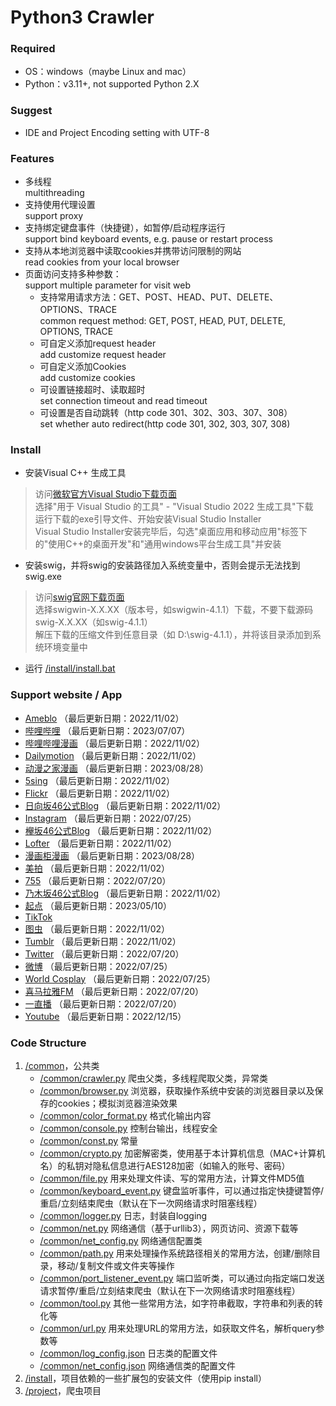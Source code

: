 Python3 Crawler
=====

### Required

* OS：windows（maybe Linux and mac）<br>
* Python：v3.11+, not supported Python 2.X

### Suggest

* IDE and Project Encoding setting with UTF-8

### Features

* 多线程<br>
  multithreading<br>
* 支持使用代理设置<br>
  support proxy<br>
* 支持绑定键盘事件（快捷键），如暂停/启动程序运行<br>
  support bind keyboard events, e.g. pause or restart process<br>
* 支持从本地浏览器中读取cookies并携带访问限制的网站<br>
  read cookies from your local browser<br>
* 页面访问支持多种参数：<br>
  support multiple parameter for visit web
    * 支持常用请求方法：GET、POST、HEAD、PUT、DELETE、OPTIONS、TRACE<br>
      common request method: GET, POST, HEAD, PUT, DELETE, OPTIONS, TRACE<br>
    * 可自定义添加request header<br>
      add customize request header<br>
    * 可自定义添加Cookies<br>
      add customize cookies<br>
    * 可设置链接超时、读取超时<br>
      set connection timeout and read timeout<br>
    * 可设置是否自动跳转（http code 301、302、303、307、308）<br>
      set whether auto redirect(http code 301, 302, 303, 307, 308) <br>

### Install
* 安装Visual C++ 生成工具 <br>
> 访问[微软官方Visual Studio下载页面](https://visualstudio.microsoft.com/downloads/)<br>
选择"用于 Visual Studio 的工具" - "Visual Studio 2022 生成工具"下载<br>
运行下载的exe引导文件、开始安装Visual Studio Installer<br>
Visual Studio Installer安装完毕后，勾选"桌面应用和移动应用"标签下的"使用C++的桌面开发"和"通用windows平台生成工具"并安装<br>

* 安装swig，并将swig的安装路径加入系统变量中，否则会提示无法找到swig.exe
> 访问[swig官网下载页面](http://www.swig.org/download.html)<br>
选择swigwin-X.X.XX（版本号，如swigwin-4.1.1）下载，不要下载源码swig-X.X.XX（如swig-4.1.1）<br>
解压下载的压缩文件到任意目录（如 D:\swig-4.1.1），并将该目录添加到系统环境变量中

* 运行 [/install/install.bat](install/install.bat)<br>

### Support website / App

* [Ameblo](https://ameblo.jp/) （最后更新日期：2022/11/02）
* [哔哩哔哩](https://www.bilibili.com/) （最后更新日期：2023/07/07）
* [哔哩哔哩漫画](https://manga.bilibili.com/) （最后更新日期：2022/11/02）
* [Dailymotion](https://www.dailymotion.com/) （最后更新日期：2022/11/02）
* [动漫之家漫画](https://www.dmzj.com/) （最后更新日期：2023/08/28）
* [5sing](https://5sing.kugou.com/index.html) （最后更新日期：2022/11/02）
* [Flickr](https://www.flickr.com/) （最后更新日期：2022/11/02）
* [日向坂46公式Blog](https://www.hinatazaka46.com/s/official/diary/member) （最后更新日期：2022/11/02）
* [Instagram](https://www.instagram.com/) （最后更新日期：2022/07/25）
* [欅坂46公式Blog](https://www.keyakizaka46.com/s/k46o/diary/member) （最后更新日期：2022/11/02）
* [Lofter](https://www.lofter.com/) （最后更新日期：2022/11/02）
* [漫画柜漫画](https://www.manhuagui.com/) （最后更新日期：2023/08/28）
* [美拍](https://www.meipai.com/) （最后更新日期：2022/11/02）
* [755](https://7gogo.jp/) （最后更新日期：2022/07/20）
* [乃木坂46公式Blog](https://www.nogizaka46.com/s/n46/diary/MEMBER/list) （最后更新日期：2022/11/02）
* [起点](https://www.qidian.com/) （最后更新日期：2023/05/10）
* [TikTok](https://www.tiktok.com/)
* [图虫](https://tuchong.com/) （最后更新日期：2022/11/02）
* [Tumblr](https://www.tumblr.com/) （最后更新日期：2022/11/02）
* [Twitter](https://twitter.com/) （最后更新日期：2022/07/20）
* [微博](https://weibo.com/) （最后更新日期：2022/07/25）
* [World Cosplay](https://worldcosplay.net/) （最后更新日期：2022/07/25）
* [喜马拉雅FM](https://www.ximalaya.com/) （最后更新日期：2022/07/20）
* [一直播](https://www.yizhibo.com/) （最后更新日期：2022/07/20）
* [Youtube](https://www.youtube.com/) （最后更新日期：2022/12/15）

### Code Structure  

1. [/common](common)，公共类<br>
   * [/common/crawler.py](common/crawler.py) 爬虫父类，多线程爬取父类，异常类<br>
   * [/common/browser.py](common/browser.py) 浏览器，获取操作系统中安装的浏览器目录以及保存的cookies；模拟浏览器渲染效果<br>
   * [/common/color_format.py](common/color_format.py) 格式化输出内容<br>
   * [/common/console.py](common/console.py) 控制台输出，线程安全<br>
   * [/common/const.py](common/const.py) 常量<br>
   * [/common/crypto.py](common/crypto.py) 加密解密类，使用基于本计算机信息（MAC+计算机名）的私钥对隐私信息进行AES128加密（如输入的账号、密码）<br>
   * [/common/file.py](common/file.py) 用来处理文件读、写的常用方法，计算文件MD5值<br>
   * [/common/keyboard_event.py](common/keyboard_event.py) 键盘监听事件，可以通过指定快捷键暂停/重启/立刻结束爬虫（默认在下一次网络请求时阻塞线程）<br>
   * [/common/logger.py](common/logger.py) 日志，封装自logging<br>
   * [/common/net.py](common/net.py) 网络通信（基于urllib3），网页访问、资源下载等<br>
   * [/common/net_config.py](common/net_config.py) 网络通信配置类<br>
   * [/common/path.py](common/path.py) 用来处理操作系统路径相关的常用方法，创建/删除目录，移动/复制文件或文件夹等操作<br>
   * [/common/port_listener_event.py](common/port_listener_event.py) 端口监听类，可以通过向指定端口发送请求暂停/重启/立刻结束爬虫（默认在下一次网络请求时阻塞线程）<br>
   * [/common/tool.py](common/tool.py) 其他一些常用方法，如字符串截取，字符串和列表的转化等
   * [/common/url.py](common/url.py) 用来处理URL的常用方法，如获取文件名，解析query参数等
   * [/common/log_config.json](common/log_config.json) 日志类的配置文件
   * [/common/net_config.json](common/net_config.json) 网络通信类的配置文件
2. [/install](install)，项目依赖的一些扩展包的安装文件（使用pip install）
3. [/project](project)，爬虫项目
